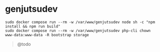 # genjutsudev

    sudo docker compose run --rm -w /var/www/genjutsudev node sh -c "npm install && npm run build"
    sudo docker compose run --rm -w /var/www/genjutsudev php-cli chown www-data:www-data -R bootstrap storage

> @todo

